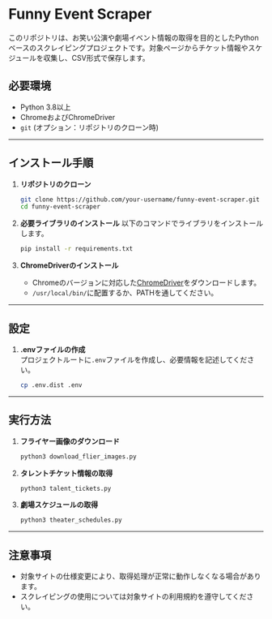 
# Funny Event Scraper

このリポジトリは、お笑い公演や劇場イベント情報の取得を目的としたPythonベースのスクレイピングプロジェクトです。対象ページからチケット情報やスケジュールを収集し、CSV形式で保存します。

## 必要環境

- Python 3.8以上
- ChromeおよびChromeDriver
- `git` (オプション：リポジトリのクローン時)

---

## インストール手順

1. **リポジトリのクローン**
   ```bash
   git clone https://github.com/your-username/funny-event-scraper.git
   cd funny-event-scraper
   ```

2. **必要ライブラリのインストール**
   以下のコマンドでライブラリをインストールします。
   ```bash
   pip install -r requirements.txt
   ```

3. **ChromeDriverのインストール**
   - Chromeのバージョンに対応した[ChromeDriver](https://chromedriver.chromium.org/)をダウンロードします。
   - `/usr/local/bin/`に配置するか、PATHを通してください。

---

## 設定

1. **.envファイルの作成**  
   プロジェクトルートに`.env`ファイルを作成し、必要情報を記述してください。

   ```bash
   cp .env.dist .env
   ```

---

## 実行方法

1. **フライヤー画像のダウンロード**
   ```bash
   python3 download_flier_images.py
   ```

2. **タレントチケット情報の取得**
   ```bash
   python3 talent_tickets.py
   ```

3. **劇場スケジュールの取得**
   ```bash
   python3 theater_schedules.py
   ```

---

## 注意事項

- 対象サイトの仕様変更により、取得処理が正常に動作しなくなる場合があります。
- スクレイピングの使用については対象サイトの利用規約を遵守してください。
